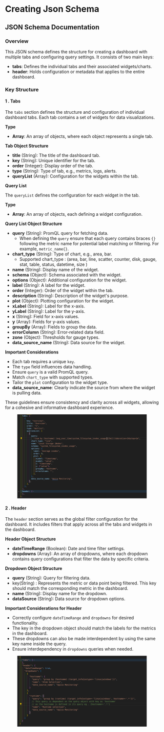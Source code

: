 # Creating Json Schema

## JSON Schema Documentation

### Overview

This JSON schema defines the structure for creating a dashboard with multiple tabs and configuring query settings. It consists of two main keys:

* **tabs**: Defines the individual tabs and their associated widgets/charts.
* **header**: Holds configuration or metadata that applies to the entire dashboard.

### Key Structure

#### 1 . Tabs

The `tabs` section defines the structure and configuration of individual dashboard tabs. Each tab contains a set of widgets for data visualizations.

**Type**

* **Array**: An array of objects, where each object represents a single tab.

**Tab Object Structure**

* **title** (String): The title of the dashboard tab.
* **key** (String): Unique identifier for the tab.
* **order** (Integer): Display order of the tab.
* **type** (String): Type of tab, e.g., metrics, logs, alerts.
* **queryList** (Array): Configuration for the widgets within the tab.

**Query List**

The `queryList` defines the configuration for each widget in the tab.

**Type**

* **Array**: An array of objects, each defining a widget configuration.

**Query List Object Structure**

* **query** (String): PromQL query for fetching data.
  * When defining the `query` ensure that each query contains braces `{}` following the metric name for potential label matching or filtering. For example, `metric_name{}`.
* **chart\_type** (String): Type of chart, e.g., area, bar.
  * Supported chart\_type  : (area, bar, line, scatter, counter, disk, gauge, stat, table, status, datetime, size )&#x20;
* **name** (String): Display name of the widget.
* **schema** (Object): Schema associated with the widget.
* **options** (Object): Additional configuration for the widget.
* **label** (String): A label for the widget.
* **order** (Integer): Order of the widget within the tab.
* **description** (String): Description of the widget's purpose.
* **plot** (Object): Plotting configuration for the widget.
* **xLabel** (String): Label for the x-axis.
* **yLabel** (String): Label for the y-axis.
* **x** (String): Field for x-axis values.
* **y** (Array): Fields for y-axis values.
* **groupBy** (Array): Fields to group the data.
* **errorColumn** (String): Error-related data field.
* **zone** (Object): Thresholds for gauge types.
* **data\_source\_name** (String): Data source for the widget.



**Important Considerations**

* Each tab requires a unique `key`.
* The `type` field influences data handling.
* Ensure `query` is a valid PromQL query.
* Match `chart_type` with supported types.
* Tailor the `plot` configuration to the widget type.
* **data\_source\_name**: Clearly indicate the source from where the widget is pulling data.

These guidelines ensure consistency and clarity across all widgets, allowing for a cohesive and informative dashboard experience.



<figure><img src="../../.gitbook/assets/Screenshot from 2024-10-10 13-26-53.png" alt=""><figcaption></figcaption></figure>



#### 2 . Header

The `header` section serves as the global filter configuration for the dashboard. It includes filters that apply across all the tabs and widgets in the dashboard.&#x20;

**Header Object Structure**

* **dateTimeRange** (Boolean): Date and time filter settings.
* **dropdowns** (Array):  An array of dropdowns, where each dropdown contains query configurations that filter the data by specific criteria.

**Dropdown Object Structure**

* **query** (String): Query for filtering data.
* key(String) : Represents the metric or data point being filtered. This key should match the    corresponding metric in the dashboard.
* **name** (String): Display name for the dropdown.
* **dataSource** (String): Data source for dropdown options.

**Important Considerations for Header**

* Correctly configure `dateTimeRange` and `dropdowns` for desired functionality.
* The key in the dropdown object should match the labels for the metrics in the dashboard.
* These dropdowns can also be made interdependent by using the same key name inside the query.&#x20;
* Ensure interdependency in `dropdowns` queries when needed.

<figure><img src="../../.gitbook/assets/Screenshot from 2024-10-10 13-22-00.png" alt=""><figcaption></figcaption></figure>

